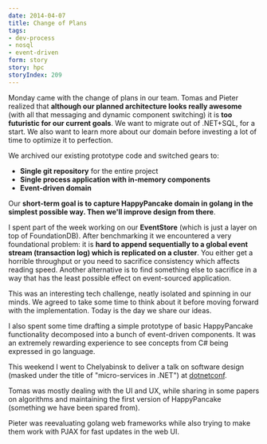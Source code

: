 ```yaml
---
date: 2014-04-07
title: Change of Plans
tags:
- dev-process
- nosql
- event-driven
form: story
story: hpc
storyIndex: 209
---
```


Monday came with the change of plans in our team. Tomas and Pieter
realized that **although our planned architecture looks really
awesome** (with all that messaging and dynamic component switching) it
is **too futuristic for our current goals**. We want to migrate out of
.NET+SQL, for a start. We also want to learn more about our domain
before investing a lot of time to optimize it to perfection.

We archived our existing prototype code and switched gears to:

*   **Single git repository** for the entire project
*   **Single process application with in-memory components**
*   **Event-driven domain**

Our **short-term goal is to capture HappyPancake domain in golang in
the simplest possible way. Then we'll improve design from there**.

I spent part of the week working on our **EventStore** (which is just
a layer on top of FoundationDB). After benchmarking it we encountered
a very foundational problem: it is **hard to append sequentially to a
global event stream (transaction log) which is replicated on a
cluster**. You either get a horrible throughput or you need to
sacrifice consistency which affects reading speed. Another alternative
is to find something else to sacrifice in a way that has the least
possible effect on event-sourced application.

This was an interesting tech challenge, neatly isolated and spinning
in our minds. We agreed to take some time to think about it before
moving forward with the implementation. Today is the day we share our
ideas.

I also spent some time drafting a simple prototype of basic
HappyPancake functionality decomposed into a bunch of event-driven
components. It was an extremely rewarding experience to see concepts
from C# being expressed in go language.

This weekend I went to Chelyabinsk to deliver a talk on software
design (masked under the title of "micro-services in
.NET") at [dotnetconf](http://dotnetconf.ru).

Tomas was mostly dealing with the UI and UX, while sharing in some
papers on algorithms and maintaining the first version of HappyPancake
(something we have been spared from).

Pieter was reevaluating golang web frameworks while also trying to
make them work with PJAX for fast updates in the web UI.
